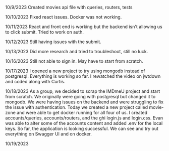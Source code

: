 10/9/2023
Created  movies api file with queries, routers, tests

10/10/2023
Fixed react issues. Docker was not working.

10/11/2023
React and front end is working but the backend isn't allowing us to click submit. Tried to work on auth.

10/12/2023
Still having issues with the submit.

10/13/2023
Did more research and tried to troubleshoot, still no luck.

10/16/2023
Still not able to sign in. May have to start from scratch.

10/17/2023
I opened a new project to try using mongodb instead of postgresql. Everything is working so far. I rewatched the video on jwtdown and
coded along with Curtis.

10/18/2023
As a group, we decided to scrap the IMDmeU project and start from scratch. We originally were going with postgresql but changed it to
mongodb. We were having issues on the backend and were struggling to fix the issue with authentication.
Today we created a new project called movie-zone and were able to get docker running for all four of us.
I created accounts/queries, accounts/routers, and the ghi login.js and login.css.
Evan was able to alter some of the accounts content and added .env for the local keys.
So far, the application is looking successful. We can see and try out everything on Swagger UI and on docker.

10/19/2023
